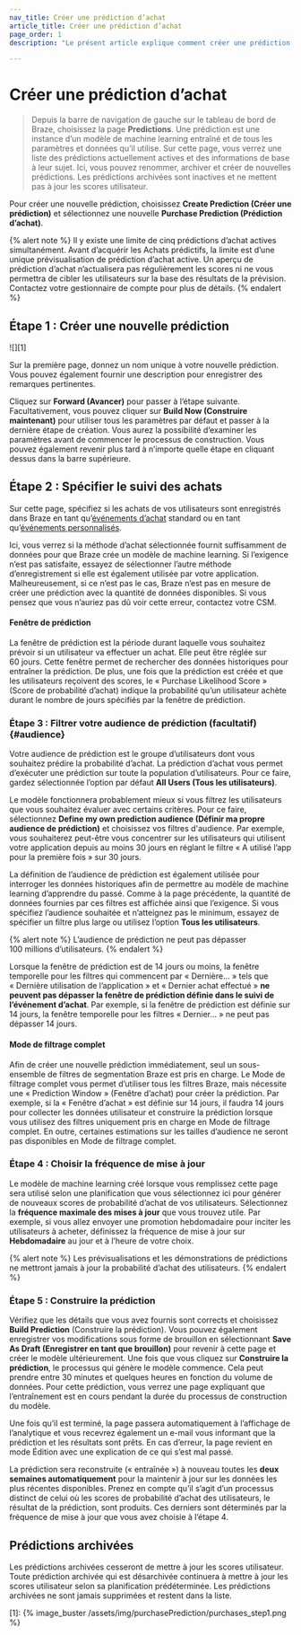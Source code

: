 ```yaml
---
nav_title: Créer une prédiction d’achat
article_title: Créer une prédiction d’achat
page_order: 1
description: "Le présent article explique comment créer une prédiction d’achat dans le tableau de bord de Braze."

---
```


# Créer une prédiction d’achat

> Depuis la barre de navigation de gauche sur le tableau de bord de Braze, choisissez la page **Predictions**. Une prédiction est une instance d’un modèle de machine learning entraîné et de tous les paramètres et données qu’il utilise. Sur cette page, vous verrez une liste des prédictions actuellement actives et des informations de base à leur sujet. Ici, vous pouvez renommer, archiver et créer de nouvelles prédictions. Les prédictions archivées sont inactives et ne mettent pas à jour les scores utilisateur. 

Pour créer une nouvelle prédiction, choisissez **Create Prediction (Créer une prédiction)** et sélectionnez une nouvelle **Purchase Prediction (Prédiction d’achat)**.

{% alert note %}
Il y existe une limite de cinq prédictions d’achat actives simultanément. Avant d’acquérir les Achats prédictifs, la limite est d’une unique prévisualisation de prédiction d’achat active. Un aperçu de prédiction d’achat n’actualisera pas régulièrement les scores ni ne vous permettra de cibler les utilisateurs sur la base des résultats de la prévision. Contactez votre gestionnaire de compte pour plus de détails.
{% endalert %}

## Étape 1 : Créer une nouvelle prédiction

![][1]

Sur la première page, donnez un nom unique à votre nouvelle prédiction. Vous pouvez également fournir une description pour enregistrer des remarques pertinentes.

Cliquez sur **Forward (Avancer)** pour passer à l’étape suivante. Facultativement, vous pouvez cliquer sur **Build Now (Construire maintenant)** pour utiliser tous les paramètres par défaut et passer à la dernière étape de création. Vous aurez la possibilité d’examiner les paramètres avant de commencer le processus de construction. Vous pouvez également revenir plus tard à n’importe quelle étape en cliquant dessus dans la barre supérieure. 

## Étape 2 : Spécifier le suivi des achats

Sur cette page, spécifiez si les achats de vos utilisateurs sont enregistrés dans Braze en tant qu’[événements d’achat]({{site.baseurl}}/user_guide/data_and_analytics/custom_data/purchase_events/) standard ou en tant qu’[événements personnalisés]({{site.baseurl}}/user_guide/data_and_analytics/custom_data/custom_events/).

Ici, vous verrez si la méthode d’achat sélectionnée fournit suffisamment de données pour que Braze crée un modèle de machine learning. Si l’exigence n’est pas satisfaite, essayez de sélectionner l’autre méthode d’enregistrement si elle est également utilisée par votre application. Malheureusement, si ce n’est pas le cas, Braze n’est pas en mesure de créer une prédiction avec la quantité de données disponibles. Si vous pensez que vous n’auriez pas dû voir cette erreur, contactez votre CSM.

#### Fenêtre de prédiction

La fenêtre de prédiction est la période durant laquelle vous souhaitez prévoir si un utilisateur va effectuer un achat. Elle peut être réglée sur 60 jours. Cette fenêtre permet de rechercher des données historiques pour entraîner la prédiction. De plus, une fois que la prédiction est créée et que les utilisateurs reçoivent des scores, le « Purchase Likelihood Score » (Score de probabilité d’achat) indique la probabilité qu’un utilisateur achète durant le nombre de jours spécifiés par la fenêtre de prédiction.

### Étape 3 : Filtrer votre audience de prédiction (facultatif) {#audience}

Votre audience de prédiction est le groupe d’utilisateurs dont vous souhaitez prédire la probabilité d’achat. La prédiction d’achat vous permet d’exécuter une prédiction sur toute la population d’utilisateurs. Pour ce faire, gardez sélectionnée l’option par défaut **All Users (Tous les utilisateurs)**.

Le modèle fonctionnera probablement mieux si vous filtrez les utilisateurs que vous souhaitez évaluer avec certains critères. Pour ce faire, sélectionnez **Define my own prediction audience (Définir ma propre audience de prédiction)** et choisissez vos filtres d'audience. Par exemple, vous souhaiterez peut-être vous concentrer sur les utilisateurs qui utilisent votre application depuis au moins 30 jours en réglant le filtre « A utilisé l’app pour la première fois » sur 30 jours. 

La définition de l’audience de prédiction est également utilisée pour interroger les données historiques afin de permettre au modèle de machine learning d’apprendre du passé. Comme à la page précédente, la quantité de données fournies par ces filtres est affichée ainsi que l’exigence. Si vous spécifiez l’audience souhaitée et n’atteignez pas le minimum, essayez de spécifier un filtre plus large ou utilisez l’option **Tous les utilisateurs**.

{% alert note %}
L’audience de prédiction ne peut pas dépasser 100 millions d’utilisateurs.
{% endalert %}

Lorsque la fenêtre de prédiction est de 14 jours ou moins, la fenêtre temporelle pour les filtres qui commencent par « Dernière… » tels que « Dernière utilisation de l’application » et « Dernier achat effectué » **ne peuvent pas dépasser la fenêtre de prédiction définie dans le suivi de l’événement d’achat**. Par exemple, si la fenêtre de prédiction est définie sur 14 jours, la fenêtre temporelle pour les filtres « Dernier… » ne peut pas dépasser 14 jours.

#### Mode de filtrage complet

Afin de créer une nouvelle prédiction immédiatement, seul un sous-ensemble de filtres de segmentation Braze est pris en charge. Le Mode de filtrage complet vous permet d’utiliser tous les filtres Braze, mais nécessite une « Prediction Window » (Fenêtre d’achat) pour créer la prédiction. Par exemple, si la « Fenêtre d’achat » est définie sur 14 jours, il faudra 14 jours pour collecter les données utilisateur et construire la prédiction lorsque vous utilisez des filtres uniquement pris en charge en Mode de filtrage complet. En outre, certaines estimations sur les tailles d’audience ne seront pas disponibles en Mode de filtrage complet.

### Étape 4 : Choisir la fréquence de mise à jour

Le modèle de machine learning créé lorsque vous remplissez cette page sera utilisé selon une planification que vous sélectionnez ici pour générer de nouveaux scores de probabilité d’achat de vos utilisateurs. Sélectionnez la **fréquence maximale des mises à jour** que vous trouvez utile. Par exemple, si vous allez envoyer une promotion hebdomadaire pour inciter les utilisateurs à acheter, définissez la fréquence de mise à jour sur **Hebdomadaire** au jour et à l’heure de votre choix. 

{% alert note %}
Les prévisualisations et les démonstrations de prédictions ne mettront jamais à jour la probabilité d’achat des utilisateurs. 
{% endalert %}

### Étape 5 : Construire la prédiction

Vérifiez que les détails que vous avez fournis sont corrects et choisissez **Build Prediction** (Construire la prédiction). Vous pouvez également enregistrer vos modifications sous forme de brouillon en sélectionnant **Save As Draft (Enregistrer en tant que brouillon)** pour revenir à cette page et créer le modèle ultérieurement. Une fois que vous cliquez sur **Construire la prédiction**, le processus qui génère le modèle commence. Cela peut prendre entre 30 minutes et quelques heures en fonction du volume de données. Pour cette prédiction, vous verrez une page expliquant que l’entraînement est en cours pendant la durée du processus de construction du modèle.

Une fois qu’il est terminé, la page passera automatiquement à l’affichage de l’analytique et vous recevrez également un e-mail vous informant que la prédiction et les résultats sont prêts. En cas d’erreur, la page revient en mode Édition avec une explication de ce qui s’est mal passé.

La prédiction sera reconstruite (« entraînée ») à nouveau toutes les **deux semaines automatiquement** pour la maintenir à jour sur les données les plus récentes disponibles. Prenez en compte qu’il s’agit d’un processus distinct de celui où les scores de probabilité d’achat des utilisateurs, le résultat de la prédiction, sont produits. Ces derniers sont déterminés par la fréquence de mise à jour que vous avez choisie à l’étape 4.

## Prédictions archivées

Les prédictions archivées cesseront de mettre à jour les scores utilisateur. Toute prédiction archivée qui est désarchivée continuera à mettre à jour les scores utilisateur selon sa planification prédéterminée. Les prédictions archivées ne sont jamais supprimées et restent dans la liste.

[1]: {% image_buster /assets/img/purchasePrediction/purchases_step1.png %}

